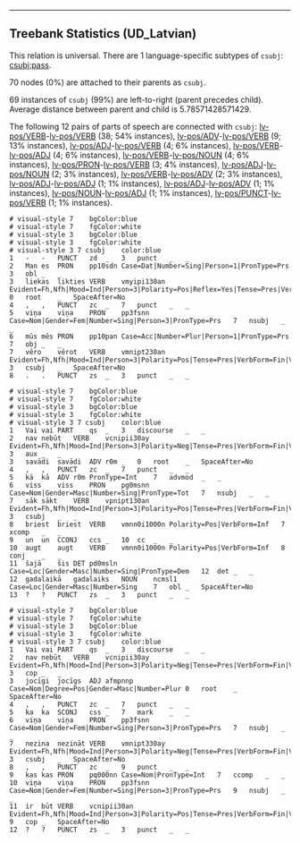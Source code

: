 

--------------------------------------------------------------------------------

## Treebank Statistics (UD_Latvian)

This relation is universal.
There are 1 language-specific subtypes of `csubj`: [csubj:pass]().

70 nodes (0%) are attached to their parents as `csubj`.

69 instances of `csubj` (99%) are left-to-right (parent precedes child).
Average distance between parent and child is 5.78571428571429.

The following 12 pairs of parts of speech are connected with `csubj`: [lv-pos/VERB]()-[lv-pos/VERB]() (38; 54% instances), [lv-pos/ADV]()-[lv-pos/VERB]() (9; 13% instances), [lv-pos/ADJ]()-[lv-pos/VERB]() (4; 6% instances), [lv-pos/VERB]()-[lv-pos/ADJ]() (4; 6% instances), [lv-pos/VERB]()-[lv-pos/NOUN]() (4; 6% instances), [lv-pos/PRON]()-[lv-pos/VERB]() (3; 4% instances), [lv-pos/ADJ]()-[lv-pos/NOUN]() (2; 3% instances), [lv-pos/VERB]()-[lv-pos/ADV]() (2; 3% instances), [lv-pos/ADJ]()-[lv-pos/ADJ]() (1; 1% instances), [lv-pos/ADJ]()-[lv-pos/ADV]() (1; 1% instances), [lv-pos/NOUN]()-[lv-pos/ADJ]() (1; 1% instances), [lv-pos/PUNCT]()-[lv-pos/VERB]() (1; 1% instances).


~~~ conllu
# visual-style 7	bgColor:blue
# visual-style 7	fgColor:white
# visual-style 3	bgColor:blue
# visual-style 3	fgColor:white
# visual-style 3 7 csubj	color:blue
1	-	-	PUNCT	zd	_	3	punct	_	_
2	Man	es	PRON	pp10sdn	Case=Dat|Number=Sing|Person=1|PronType=Prs	3	obl	_	_
3	liekas	likties	VERB	vmyipi130an	Evident=Fh,Nfh|Mood=Ind|Person=3|Polarity=Pos|Reflex=Yes|Tense=Pres|VerbForm=Fin|Voice=Act	0	root	_	SpaceAfter=No
4	,	,	PUNCT	zc	_	7	punct	_	_
5	viņa	viņa	PRON	pp3fsnn	Case=Nom|Gender=Fem|Number=Sing|Person=3|PronType=Prs	7	nsubj	_	_
6	mūs	mēs	PRON	pp10pan	Case=Acc|Number=Plur|Person=1|PronType=Prs	7	obj	_	_
7	vēro	vērot	VERB	vmnipt230an	Evident=Fh,Nfh|Mood=Ind|Person=3|Polarity=Pos|Tense=Pres|VerbForm=Fin|Voice=Act	3	csubj	_	SpaceAfter=No
8	.	.	PUNCT	zs	_	3	punct	_	_

~~~


~~~ conllu
# visual-style 7	bgColor:blue
# visual-style 7	fgColor:white
# visual-style 3	bgColor:blue
# visual-style 3	fgColor:white
# visual-style 3 7 csubj	color:blue
1	Vai	vai	PART	qs	_	3	discourse	_	_
2	nav	nebūt	VERB	vcnipii30ay	Evident=Fh,Nfh|Mood=Ind|Person=3|Polarity=Neg|Tense=Pres|VerbForm=Fin|Voice=Act	3	aux	_	_
3	savādi	savādi	ADV	r0m	_	0	root	_	SpaceAfter=No
4	,	,	PUNCT	zc	_	7	punct	_	_
5	kā	kā	ADV	r0m	PronType=Int	7	advmod	_	_
6	viss	viss	PRON	pg0msnn	Case=Nom|Gender=Masc|Number=Sing|PronType=Tot	7	nsubj	_	_
7	sāk	sākt	VERB	vpnipt130an	Evident=Fh,Nfh|Mood=Ind|Person=3|Polarity=Pos|Tense=Pres|VerbForm=Fin|Voice=Act	3	csubj	_	_
8	briest	briest	VERB	vmnn0i1000n	Polarity=Pos|VerbForm=Inf	7	xcomp	_	_
9	un	un	CCONJ	ccs	_	10	cc	_	_
10	augt	augt	VERB	vmnn0i1000n	Polarity=Pos|VerbForm=Inf	8	conj	_	_
11	šajā	šis	DET	pd0msln	Case=Loc|Gender=Masc|Number=Sing|PronType=Dem	12	det	_	_
12	gadalaikā	gadalaiks	NOUN	ncmsl1	Case=Loc|Gender=Masc|Number=Sing	7	obl	_	SpaceAfter=No
13	?	?	PUNCT	zs	_	3	punct	_	_

~~~


~~~ conllu
# visual-style 7	bgColor:blue
# visual-style 7	fgColor:white
# visual-style 3	bgColor:blue
# visual-style 3	fgColor:white
# visual-style 3 7 csubj	color:blue
1	Vai	vai	PART	qs	_	3	discourse	_	_
2	nav	nebūt	VERB	vcnipii30ay	Evident=Fh,Nfh|Mood=Ind|Person=3|Polarity=Neg|Tense=Pres|VerbForm=Fin|Voice=Act	3	cop	_	_
3	jocīgi	jocīgs	ADJ	afmpnnp	Case=Nom|Degree=Pos|Gender=Masc|Number=Plur	0	root	_	SpaceAfter=No
4	,	,	PUNCT	zc	_	7	punct	_	_
5	ka	ka	SCONJ	css	_	7	mark	_	_
6	viņa	viņa	PRON	pp3fsnn	Case=Nom|Gender=Fem|Number=Sing|Person=3|PronType=Prs	7	nsubj	_	_
7	nezina	nezināt	VERB	vmnipt330ay	Evident=Fh,Nfh|Mood=Ind|Person=3|Polarity=Neg|Tense=Pres|VerbForm=Fin|Voice=Act	3	csubj	_	SpaceAfter=No
8	,	,	PUNCT	zc	_	9	punct	_	_
9	kas	kas	PRON	pq000nn	Case=Nom|PronType=Int	7	ccomp	_	_
10	viņa	viņa	PRON	pp3fsnn	Case=Nom|Gender=Fem|Number=Sing|Person=3|PronType=Prs	9	nsubj	_	_
11	ir	būt	VERB	vcnipii30an	Evident=Fh,Nfh|Mood=Ind|Person=3|Polarity=Pos|Tense=Pres|VerbForm=Fin|Voice=Act	9	cop	_	SpaceAfter=No
12	?	?	PUNCT	zs	_	3	punct	_	_

~~~


